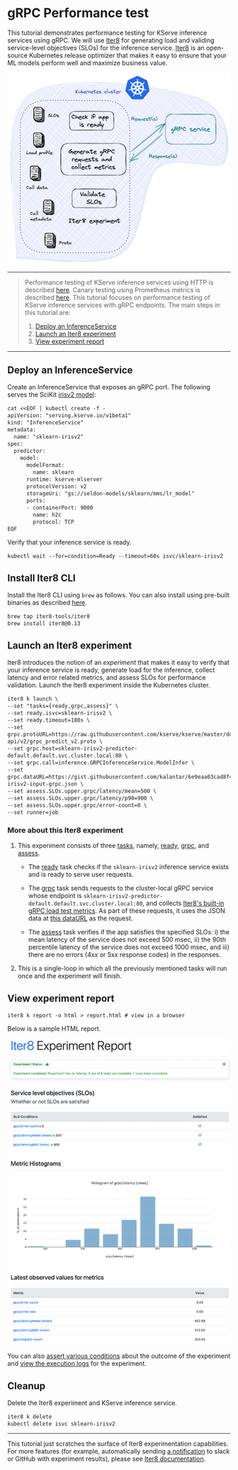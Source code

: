 # gRPC Performance test

This tutorial demonstrates performance testing for KServe inference services using gRPC. We will use [Iter8](https://iter8.tools) for generating load and validing service-level objectives (SLOs) for the inference service. [Iter8](https://iter8.tools) is an open-source Kubernetes release optimizer that makes it easy to ensure that your ML models perform well and maximize business value.

![Iter8 gRPC performanc test](grpc.png)

***

> Performance testing of KServe inference services using HTTP is described [here](README.md). Canary testing using Prometheus metrics is described [here](../canary-testing/README.md). This tutorial focuses on performance testing of KServe inference services with gRPC endpoints. The main steps in this tutorial are:
> 1. [Deploy an InferenceService](#deploy-an-inferenceservice)
> 2. [Launch an Iter8 experiment](#launch-an-iter8-experiment)
> 3. [View experiment report](#view-experiment-report)

***

## Deploy an InferenceService

Create an InferenceService that exposes an gRPC port. The following serves the SciKit [irisv2 model](https://kserve.github.io/website/0.10/modelserving/v1beta1/sklearn/v2/#deploy-with-inferenceservice):

```shell
cat <<EOF | kubectl create -f -
apiVersion: "serving.kserve.io/v1beta1"
kind: "InferenceService"
metadata:
  name: "sklearn-irisv2"
spec:
  predictor:
    model:
      modelFormat:
        name: sklearn
      runtime: kserve-mlserver
      protocolVersion: v2
      storageUri: "gs://seldon-models/sklearn/mms/lr_model"
      ports:
      - containerPort: 9000
        name: h2c
        protocol: TCP
EOF
```

Verify that your inference service is ready.

```shell
kubectl wait --for=condition=Ready --timeout=60s isvc/sklearn-irisv2
```

## Install Iter8 CLI
Install the Iter8 CLI using `brew` as follows. You can also install using pre-built binaries as described [here](https://iter8.tools/0.13/getting-started/install/).

```shell
brew tap iter8-tools/iter8
brew install iter8@0.13
```

## Launch an Iter8 experiment
Iter8 introduces the notion of an *experiment* that makes it easy to verify that your inference service is ready, generate load for the inference, collect latency and error related metrics, and assess SLOs for performance validation. Launch the Iter8 experiment inside the Kubernetes cluster.

```shell
iter8 k launch \
--set "tasks={ready,grpc,assess}" \
--set ready.isvc=sklearn-irisv2 \
--set ready.timeout=180s \
--set grpc.protoURL=https://raw.githubusercontent.com/kserve/kserve/master/docs/predict-api/v2/grpc_predict_v2.proto \
--set grpc.host=sklearn-irisv2-predictor-default.default.svc.cluster.local:80 \
--set grpc.call=inference.GRPCInferenceService.ModelInfer \
--set grpc.dataURL=https://gist.githubusercontent.com/kalantar/6e9eaa03cad8f4e86b20eeb712efef45/raw/56496ed5fa9078b8c9cdad590d275ab93beaaee4/sklearn-irisv2-input-grpc.json \
--set assess.SLOs.upper.grpc/latency/mean=500 \
--set assess.SLOs.upper.grpc/latency/p90=900 \
--set assess.SLOs.upper.grpc/error-count=0 \
--set runner=job
```

### More about this Iter8 experiment

1. This experiment consists of three [tasks](https://iter8.tools/0.13/getting-started/concepts/#iter8-experiment), namely, [ready](https://iter8.tools/0.13/user-guide/tasks/ready), [grpc](https://iter8.tools/0.13/user-guide/tasks/grpc), and [assess](https://iter8.tools/0.13/user-guide/tasks/assess).

    * The [ready](https://iter8.tools/0.13/user-guide/tasks/ready) task checks if the `sklearn-irisv2` inference service exists and is ready to serve user requests.

    * The [grpc](https://iter8.tools/0.13/user-guide/tasks/grpc) task sends requests to the cluster-local gRPC service whose endpoint is `sklearn-irisv2-predictor-default.default.svc.cluster.local:80`, and collects [Iter8's built-in gRPC load test metrics](https://iter8.tools/0.13/user-guide/tasks/grpc#metrics). As part of these requests, it uses the JSON data at [this dataURL](https://gist.githubusercontent.com/kalantar/6e9eaa03cad8f4e86b20eeb712efef45/raw/56496ed5fa9078b8c9cdad590d275ab93beaaee4/sklearn-irisv2-input-grpc.json) as the request.

    * The [assess](https://iter8.tools/0.13/user-guide/tasks/assess) task verifies if the app satisfies the specified SLOs: i) the mean latency of the service does not exceed 500 msec, ii) the 90th percentile latency of the service does not exceed 1000 msec, and iii) there are no errors (4xx or 5xx response codes) in the responses.

2. This is a single-loop in which all the previously mentioned tasks will run once and the experiment will finish.

## View experiment report
```shell
iter8 k report -o html > report.html # view in a browser
```

Below is a sample HTML report.

![gRPC report](grpc-report.png)

You can also [assert various conditions](https://iter8.tools/0.13/getting-started/your-first-experiment/#assert-experiment-outcomes) about the outcome of the experiment and [view the execution logs](https://iter8.tools/0.13/getting-started/your-first-experiment/#view-experiment-logs) for the experiment.

## Cleanup
Delete the Iter8 experiment and KServe inference service.

```shell
iter8 k delete
kubectl delete isvc sklearn-irisv2
```

***

This tutorial just scratches the surface of Iter8 experimentation capabilities. For more features (for example, automatically sending [a notification](https://iter8.tools/0.13/user-guide/tasks/slack/#if-parameter) to slack or GitHub with experiment results), please see [Iter8 documentation](https://iter8.tools).

